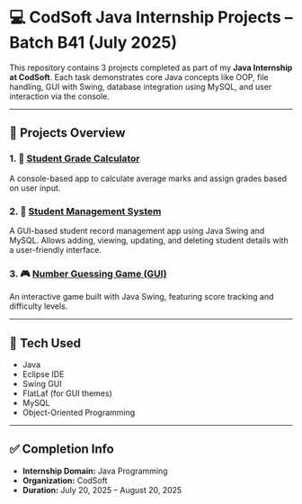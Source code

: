 # 💻 CodSoft Java Internship Projects – Batch B41 (July 2025)

This repository contains 3 projects completed as part of my **Java Internship at CodSoft**. Each task demonstrates core Java concepts like OOP, file handling, GUI with Swing, database integration using MySQL, and user interaction via the console.

---

## 📂 Projects Overview 

### 1. 🧮 [Student Grade Calculator](./Student_Grade)  
A console-based app to calculate average marks and assign grades based on user input.

### 2. 🏫 [Student Management System](./Student_Management_System)  
A GUI-based student record management app using Java Swing and MySQL. Allows adding, viewing, updating, and deleting student details with a user-friendly interface.

### 3. 🎮 [Number Guessing Game (GUI)](./NumberGuessingGame)  
An interactive game built with Java Swing, featuring score tracking and difficulty levels.

---

## 🚀 Tech Used

- Java  
- Eclipse IDE  
- Swing GUI  
- FlatLaf (for GUI themes)  
- MySQL  
- Object-Oriented Programming  

---

## ✅ Completion Info

- **Internship Domain:** Java Programming  
- **Organization:** CodSoft  
- **Duration:** July 20, 2025 – August 20, 2025  
